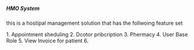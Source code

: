 <h5>HMO System</h5>
<p>this is a hostipal management solution that has the follwoing feature set</p>
    1. Appointment sheduling
    2. Dcotor pribcription
    3. Phermacy
    4. User Base Role
    5. View Invoice for patient
    6.
